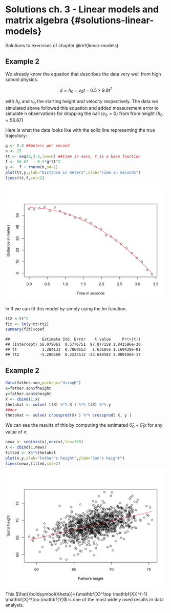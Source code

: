 # Solutions ch. 3 - Linear models and matrix algebra {#solutions-linear-models}

Solutions to exercises of chapter \@ref(linear-models).

## Example 2

We already know the equation that describes the data very well from high school physics. 

$$d = h_0 + v_0 t - 0.5 \times 9.8 t^2$$

with $h_0$ and $v_0$ the starting height and velocity respectively. The data we simulated above followed this equation and added measurement error to simulate n observations for dropping the ball $(v_0=0)$ from from height $(h_0=56.67)$

Here is what the data looks like with the solid line representing the true trajectory:


```r
g <- 9.8 ##meters per second
n <- 25
tt <- seq(0,3.4,len=n) ##time in secs, t is a base function
f <- 56.67  - 0.5*g*tt^2
y <-  f + rnorm(n,sd=1)
plot(tt,y,ylab="Distance in meters",xlab="Time in seconds")
lines(tt,f,col=2)
```

<img src="13-solutions-linear-models_files/figure-html/unnamed-chunk-1-1.png" width="672" />

In R we can fit this model by simply using the lm function. 

```r
tt2 <-tt^2
fit <- lm(y~tt+tt2)
summary(fit)$coef
```

```
##              Estimate Std. Error    t value     Pr(>|t|)
## (Intercept) 56.079061  0.5776751  97.077158 1.841596e-30
## tt           1.284133  0.7869153   1.631856 1.169429e-01
## tt2         -5.286669  0.2235512 -23.648582 3.909100e-17
```



## Example 2

```r
data(father.son,package="UsingR")
x=father.son$fheight
y=father.son$sheight
X <- cbind(1,x)
thetahat <- solve( t(X) %*% X ) %*% t(X) %*% y
###or
thetahat <- solve( crossprod(X) ) %*% crossprod( X, y )
```

We can see the results of this by computing the estimated $\hat{\theta}_0+\hat{\theta}_1 x$ for any value of $x$:


```r
newx <- seq(min(x),max(x),len=100)
X <- cbind(1,newx)
fitted <- X%*%thetahat
plot(x,y,xlab="Father's height",ylab="Son's height")
lines(newx,fitted,col=2)
```

<img src="13-solutions-linear-models_files/figure-html/unnamed-chunk-4-1.png" width="672" />


This $\hat{\boldsymbol{\theta}}=(\mathbf{X}^\top \mathbf{X})^{-1} \mathbf{X}^\top \mathbf{Y}$ is one of the most widely used results in data analysis.
